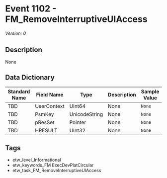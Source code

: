 # Event 1102 - FM_RemoveInterruptiveUIAccess
###### Version: 0

## Description
None

## Data Dictionary
|Standard Name|Field Name|Type|Description|Sample Value|
|---|---|---|---|---|
|TBD|UserContext|UInt64|None|`None`|
|TBD|PsmKey|UnicodeString|None|`None`|
|TBD|pResSet|Pointer|None|`None`|
|TBD|HRESULT|UInt32|None|`None`|

## Tags
* etw_level_Informational
* etw_keywords_FM ExecDevPlatCircular
* etw_task_FM_RemoveInterruptiveUIAccess